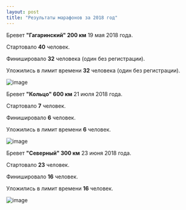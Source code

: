 ```yaml
---
layout: post
title: "Результаты марафонов за 2018 год"
---
```


Бревет **"Гагаринский" 200 км** 19 мая 2018 года.

Стартовало **40** человек.

Финишировало **32** человека (один без регистрации).

Уложились в лимит времени **32** человека (один без регистрации).

![image](http://brevet18.ru/images/itog.png)

Бревет **"Кольцо" 600 км** 21 июля 2018 года.

Стартовало **7** человек.

Финишировало **6** человек.

Уложились в лимит времени **6** человек.

![image](http://brevet18.ru/images/itog2.png)

Бревет **"Северный" 300 км** 23 июня 2018 года.

Стартовало **23** человек.

Финишировало **16** человек.

Уложились в лимит времени **16** человек.

![image](http://brevet18.ru/images/itog3.png)
